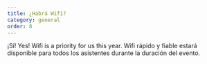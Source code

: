 ```yaml
---
title: ¿Habrá Wifi?
category: general
order: 8
---
```


¡Sí! Yes! Wifi is a priority for us this year. Wifi rápido y fiable estará disponible para todos los asistentes durante la duración del evento.

